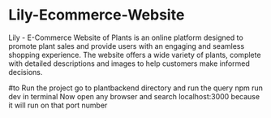# Lily-Ecommerce-Website
 Lily - E-Commerce Website of Plants is an online platform designed to promote plant sales and provide users with an engaging and seamless shopping experience. The website offers a wide variety of plants, complete with detailed descriptions and images to help customers make informed decisions.

#to Run the project
go to plantbackend directory and run the query npm run dev in terminal
Now open any browser and search localhost:3000 because it will run on that port number

